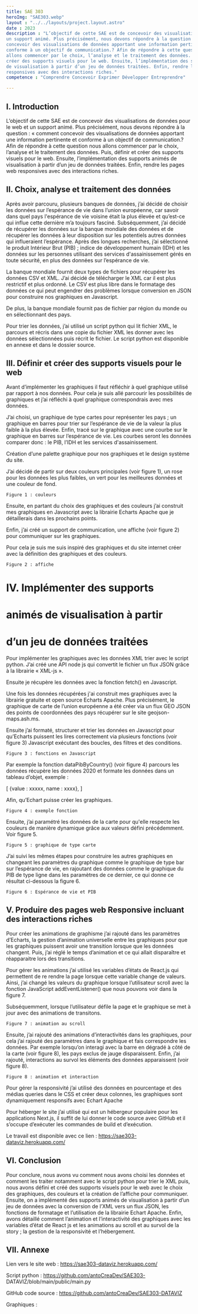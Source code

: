 ```yaml
---
title: SAE 303
heroImg: "SAE303.webp"
layout : "../../layouts/project.layout.astro"
date : 2023
description : "L’objectif de cette SAE est de concevoir des visualisations de données pour le web et
un support animé. Plus précisément, nous devons répondre à la question : « comment
concevoir des visualisations de données apportant une information pertinente et
conforme à un objectif de communication.? Afin de répondre à cette question nous
allons commencer par le choix, l’analyse et le traitement des données. Puis, définir et
créer des supports visuels pour le web. Ensuite, l’implémentation des supports animés
de visualisation à partir d’un jeu de données traitées. Enfin, rendre les pages web
responsives avec des interactions riches."
competence : "Comprendre Concevoir Exprimer Développer Entreprendre"

---
```


## I. Introduction

L’objectif de cette SAE est de concevoir des visualisations de données pour le web et
un support animé. Plus précisément, nous devons répondre à la question : « comment
concevoir des visualisations de données apportant une information pertinente et
conforme à un objectif de communication.? Afin de répondre à cette question nous
allons commencer par le choix, l’analyse et le traitement des données. Puis, définir et
créer des supports visuels pour le web. Ensuite, l’implémentation des supports animés
de visualisation à partir d’un jeu de données traitées. Enfin, rendre les pages web
responsives avec des interactions riches.


## II. Choix, analyse et traitement des données

Après avoir parcouru, plusieurs banques de données, j’ai décidé de choisir les
données sur l’espérance de vie dans l’union européenne, car savoir dans quel pays
l'espérance de vie voisine était la plus élevée et qu’est-ce qui influe cette dernière m’a
toujours fasciné. Subséquemment, j’ai décidé de récupérer les données sur la banque
mondiale des données et de récupérer les données à leur disposition sur les potentiels
autres données qui influeraient l’espérance. Après des longues recherches, j’ai
sélectionné le produit Intérieur Brut (PIB) ; indice de développement humain (IDH) et
les données sur les personnes utilisant des services d'assainissement gérés en toute
sécurité, en plus des données sur l’espérance de vie.

La banque mondiale fournit deux types de fichiers pour récupérer les données CSV
et XML. J’ai décidé de télécharger le XML car il est plus restrictif et plus ordonné. Le
CSV est plus libre dans le formatage des données ce qui peut engendrer des
problèmes lorsque conversion en JSON pour construire nos graphiques en Javascript.

De plus, la banque mondiale fournit pas de fichier par région du monde ou en
sélectionnant des pays.

Pour trier les données, j’ai utilisé un script python qui lit fichier XML, le parcours et
récris dans une copie du fichier XML les donner avec les données sélectionnées puis
récrit le fichier. Le script python est disponible en annexe et dans le dossier source.


## III. Définir et créer des supports visuels pour le web

Avant d’implémenter les graphiques il faut réfléchir à quel graphique utilisé par rapport
à nos données. Pour cela je suis allé parcourir les possibilités de graphiques et j’ai
réfléchi à quel graphique correspondrais avec mes données.

J’ai choisi, un graphique de type cartes pour représenter les pays ; un graphique en
barres pour trier sur l’espérance de vie de la valeur la plus faible à la plus élevée.
Enfin, tracé sur le graphique avec une courbe sur le graphique en barres sur
l’espérance de vie. Les courbes seront les données comparer donc : le PIB, l’IDH et
les services d'assainissement.

Création d’une palette graphique pour nos graphiques et le design système du site.

J’ai décidé de partir sur deux couleurs principales (voir figure 1), un rose pour les
données les plus faibles, un vert pour les meilleures données et une couleur de fond.

```
Figure 1 : couleurs
```
Ensuite, en partant du choix des graphiques et des couleurs j’ai construit mes
graphiques en Javascript avec la librairie Echarts Apache que je détaillerais dans les
prochains points.


Enfin, j’ai créé un support de communication, une affiche (voir figure 2) pour
communiquer sur les graphiques.

Pour cela je suis me suis inspiré des graphiques et du site internet créer avec la
définition des graphiques et des couleurs.

```
Figure 2 : affiche
```

# IV. Implémenter des supports

# animés de visualisation à partir

# d’un jeu de données traitées

Pour implémenter les graphiques avec les données XML trier avec le script python.
J’ai créé une API node js qui convertit le fichier un flux JSON grâce à la librairie «
XML-js ».

Ensuite je récupère les données avec la fonction fetch() en Javascript.

Une fois les données récupérées j'ai construit mes graphiques avec la librairie
gratuite et open source Echarts Apache. Plus précisément, le graphique de carte de
l’union européenne a été créer via un flux GEO JSON des points de coordonnées
des pays récupérer sur le site geojson-maps.ash.ms.

Ensuite j’ai formaté, structurer et trier les données en Javascript pour qu’Echarts
puissent les lires correctement via plusieurs fonctions (voir figure 3) Javascript
exécutant des boucles, des filtres et des conditions.

```
Figure 3 : fonctions en Javascript
```
Par exemple la fonction dataPibByCountry() (voir figure 4) parcours les données
récupère les données 2020 et formate les données dans un tableau d’objet, exemple
:

[ {value : xxxxx, name : xxxx}, ]

Afin, qu’Echart puisse créer les graphiques.


```
Figure 4 : exemple fonction
```
Ensuite, j’ai paramétré les données de la carte pour qu'elle respecte les couleurs de
manière dynamique grâce aux valeurs défini précédemment. Voir figure 5.

```
Figure 5 : graphique de type carte
```
J’ai suivi les mêmes étapes pour construire les autres graphiques en changeant les
paramètres du graphique comme le graphique de type bar sur l’espérance de vie, en
rajoutant des données comme le graphique du PIB de type ligne dans les paramètres
de ce dernier, ce qui donne ce résultat ci-dessous la figure 6.

```
Figure 6 : Espérance de vie et PIB
```

## V. Produire des pages web Responsive incluant des interactions riches

Pour créer les animations de graphisme j’ai rajouté dans les paramètres d’Echarts, la
gestion d’animation universelle entre les graphiques pour que les graphiques puissent
avoir une transition lorsque que les données changent. Puis, j’ai réglé le temps
d’animation et ce qui allait disparaître et réapparaitre lors des transitions.

Pour gérer les animations j’ai utilisé les variables d’états de React.js qui permettent
de re rendre la page lorsque cette variable change de valeurs. Ainsi, j’ai changé les
valeurs du graphique lorsque l’utilisateur scroll avec la fonction JavaScript
addEventListener() que nous pouvons voir dans la figure 7.

Subséquemment, lorsque l’utilisateur défile la page et le graphique se met à jour avec
des animations de transitons.

```
Figure 7 : animation au scroll
```
Ensuite, j’ai rajouté des animations d’interactivités dans les graphiques, pour cela j’ai
rajouté des paramètres dans le graphique et fais correspondre les données. Par
exemple lorsqu’on interagi avec la barre en dégradé à côté de la carte (voir figure 8),
les pays exclus de jauge disparaissent. Enfin, j’ai rajouté, interactions au survol les
éléments des données apparaissent (voir figure 8).


```
Figure 8 : animation et interaction
```
Pour gérer la responsivité j’ai utilisé des données en pourcentage et des médias
queries dans le CSS et créer deux colonnes, les graphiques sont dynamiquement
responsifs avec Echart Apache

Pour héberger le site j’ai utilisé qui est un hébergeur populaire pour les applications
Next.js, il suffit de lui donner le code source avec GitHub et il s’occupe d’exécuter les
commandes de build et d’exécution.

Le travail est disponible avec ce lien : https://sae303-dataviz.herokuapp.com/


## VI. Conclusion

Pour conclure, nous avons vu comment nous avons choisi les données et comment
les traiter notamment avec le script python pour trier le XML puis, nous avons défini
et créé des supports visuels pour le web avec le choix des graphiques, des couleurs
et la création de l’affiche pour communiquer. Ensuite, on a implémenté des supports
animés de visualisation à partir d’un jeu de données avec la conversion de l’XML vers
un flux JSON, les fonctions de formatage et l’utilisation de la librairie Echart Apache.
Enfin, avons détaillé comment l’animation et l’interactivité des graphiques avec les
variables d’état de React js et les animations au scroll et au survol de la story ; la
gestion de la responsivité et l’hébergement.


## VII. Annexe

Lien vers le site web : https://sae303-dataviz.herokuapp.com/

Script python : https://github.com/antoCreaDev/SAE303-
DATAVIZ/blob/main/public/main.py

GitHub code source : https://github.com/antoCreaDev/SAE303-DATAVIZ

Graphiques :



